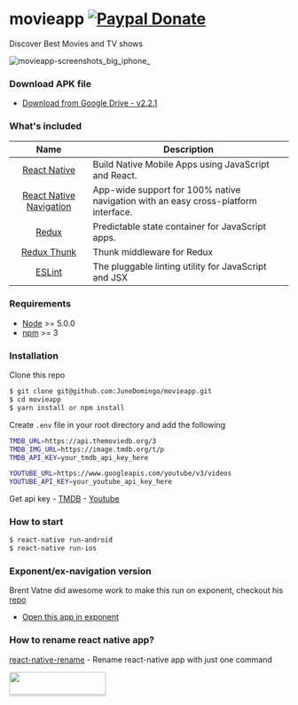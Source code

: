 # movieapp [![Paypal Donate](https://img.shields.io/badge/paypal-donate-green.svg?style=flat)](https://www.paypal.me/junedomingo)
Discover Best Movies and TV shows


![movieapp-screenshots_big_iphone_](https://cloud.githubusercontent.com/assets/5106887/20606597/f176b3e2-b2ac-11e6-9163-c9e625df7748.png)

### Download APK file
 - [Download from Google Drive - v2.2.1](https://bit.ly/3nWFZLX)

### What's included
| Name             | Description   |
| :-------------:|--------------|
| [React Native](http://facebook.github.io/react-native/releases/0.32/) |  Build Native Mobile Apps using JavaScript and React. |
| [React Native Navigation](https://github.com/wix/react-native-navigation) | App-wide support for 100% native navigation with an easy cross-platform interface. |
| [Redux](https://nodejs.org/) | Predictable state container for JavaScript apps.  |
| [Redux Thunk](https://github.com/gaearon/redux-thunk) | Thunk middleware for Redux | 
| [ESLint](http://eslint.org/) | The pluggable linting utility for JavaScript and JSX |

### Requirements
- [Node](https://nodejs.org/) >= 5.0.0
- [npm](https://npmjs.com) >= 3

### Installation

Clone this repo

```sh
$ git clone git@github.com:JuneDomingo/movieapp.git
$ cd movieapp
$ yarn install or npm install
```

Create `.env` file in your root directory and add the following

```sh
TMDB_URL=https://api.themoviedb.org/3
TMDB_IMG_URL=https://image.tmdb.org/t/p
TMDB_API_KEY=your_tmdb_api_key_here

YOUTUBE_URL=https://www.googleapis.com/youtube/v3/videos
YOUTUBE_API_KEY=your_youtube_api_key_here

```
Get api key -
[TMDB](https://www.themoviedb.org/) -
[Youtube](https://console.developers.google.com)

### How to start
```sh
$ react-native run-android
$ react-native run-ios
```


### Exponent/ex-navigation version
Brent Vatne did awesome work to make this run on exponent, checkout his [repo](https://github.com/brentvatne/movieapp)
- [Open this app in exponent](https://getexponent.com/@community/movieapp)



### How to rename react native app?
[react-native-rename](https://github.com/JuneDomingo/react-native-rename) - Rename react-native app with just one command

<a href="https://www.buymeacoffee.com/junedomingo"><img src="https://www.buymeacoffee.com/assets/img/custom_images/orange_img.png" style="height: 41px !important;width: 174px !important;box-shadow: 0px 3px 2px 0px rgba(190, 190, 190, 0.5) !important;-webkit-box-shadow: 0px 3px 2px 0px rgba(190, 190, 190, 0.5) !important;"  target="_blank"></a>
